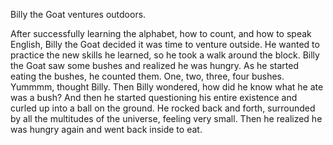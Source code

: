 Billy the Goat ventures outdoors.

After successfully learning the alphabet, how to count, and how to speak English, Billy the Goat decided it was time to venture outside.
He wanted to practice the new skills he learned, so he took a walk around the block.
Billy the Goat saw some bushes and realized he was hungry.
As he started eating the bushes, he counted them.
One, two, three, four bushes.
Yummmm, thought Billy.
Then Billy wondered, how did he know what he ate was a bush?
And then he started questioning his entire existence and curled up into a ball on the ground.
He rocked back and forth, surrounded by all the multitudes of the universe, feeling very small.
Then he realized he was hungry again and went back inside to eat.